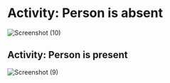 # Activity: Person is absent

![Screenshot (10)](https://user-images.githubusercontent.com/89590962/133678402-0e4c9db3-94f8-4221-924a-fe551898e025.png)


## Activity: Person is present

![Screenshot (9)](https://user-images.githubusercontent.com/89590962/133678427-5503577e-0e65-4928-a28b-cbd103ea0dda.png)

